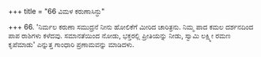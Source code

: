 +++
title = "66 ವಿಮಳ ಕರುಣಾಸಿನ್ಧು"

+++
66. 'ನಿರ್ಮಲ ಕರುಣಾ ಸಮುದ್ರನೆ ನೀನು ಹೋಲಿಕೆಗೆ ಮೀರಿದ ಚಾರಿತ್ರನು. ನಿಮ್ಮ ಪಾದ ಕಮಲ ದರ್ಶನದಿಂದ ಪಾಪ ರಾಶಿಗಳು ಕಳೆದವು. ಸಮಾನತೆಯಿಂದ ನೋಡು, ಭಕ್ತರಲ್ಲಿ ಪ್ರೀತಿಯನ್ನು ನೀಡು, ಸ್ವಾಮಿ ಲಕ್ಷ್ಮೀ ರಮಣ ಕೃಪೆಮಾಡು' ಎನ್ನುತ್ತ ಗಾಂಧಾರಿ ಪ್ರಣಾಮವನ್ನು ಮಾಡಿದಳು.